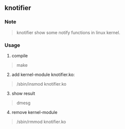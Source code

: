 ## knotifier

### Note
> knotifier show some notify functions in linux kernel.

### Usage
1. compile
> make
2. add kernel-module knotifier.ko:
> /sbin/insmod knotifier.ko
3. show result
> dmesg
4. remove kernel-module
> /sbin/rmmod knotifier.ko
